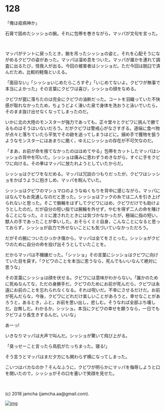 # 128

「俺は疫病神か」  

石膏で固めたシッショの腕。それに包帯を巻きながら，マッパが文句を言った。  

<br>  

マッパがテントに戻ったとき，腕を吊ったシッショの姿と，それを心配そうにながめるクビワの姿があった。マッパは溜め息をついた。マッパが誰かを連れて調査に出るたび，怪我人が出る。今回の被害者はシッショだ。ただ今回は脱臼で済んだため，比較的軽傷といえる。  

「面目ない」「シッショいじめたらころすぞ」「いじめてないよ。クビワが無事で本当によかった」その言葉にクビワは喜び，シッショの顔をなめる。  

クビワが罠に落ちたのは完全にクビワの油断だった。コートを羽織っていた不快感が取れなかったため，ちょうどよく湧いた泉で身体を洗おうと泳いでいたら，そのまま抜け出せなくなってしまったのだ。  

いかに北の大陸のモンスターが強力であっても，正々堂々とクビワに挑んで勝てるものはそうはいないだろう。だがクビワは警戒心がなさすぎる。道端に食べ物が点々と落ちていたら平気でその跡を追ってしまうほどに。搦め手で獲物を狙うようなモンスターにはあまりに脆く，ゆえにシッショの存在が不可欠なのだ。  

「まあ，お前が命を捨てなかったのはほめてやる」包帯をカットしたマッパはシッショの背中を叩いた。シッショは痛みに思わずうめきながら，すぐに手をクビワに向ける。その拳はマッパに放たれようとしていたからだ。  

シッショはクビワをなだめる。マッパは冗談のつもりだったが，クビワはシッショをかばうように抱きしめ，マッパを睨んでいた。  

シッショはクビワのマシュマロのようなぬくもりを背中に感じながら，マッパにはなんでもお見通しなのだと思った。シッショはフックの糸では二人を引き上げられないと思った。そこで腕輪をはずしてクビワにはめ，クビワだけでも助けようとしたのだ。だが自分の短い指では腕輪を外せず，やむを得ず二人の命を賭けることになった。ミミに渡されたときには気づかなかったが，極端に指の短い，獣人の手であったことが幸いした。おそらくミミ自身，こんなことになると思っておらず，シッショが自力で外せないことにも気づいていなかっただろう。  

だがその腕についたひっかき傷から，マッパは全てをさとった。シッショがクビワのために自分の命を投げ出そうとしていたことを。  

だからマッパは不機嫌だった。「シッショ」その言葉にシッショはクビワに向けていた目を戻す。「クビワのことを本当に思うなら，死んでもいいなんて絶対に思うな」  

その言葉にシッショは顔を伏せる。クビワには意味がわからない。「誰かのために死ぬなんてな，ただの身勝手だ。クビワのためにお前が死んだら，クビワは永遠にお前のことを忘れられなくなる。それは呪いだ。不幸にさせるだけだ。お前が死んだらな，今後，クビワにどれだけ楽しいことがあろうと，幸せなことがあろうと，あるとき，ふと，お前を思い出し，悲しむ。そうなれば全部ぶち壊しだ。台無しだ。わかるか，シッショ。本当にクビワの幸せを願うなら，一日でもクビワより長生きするんだ。いいな」  

あーっ!  

いきなりマッパは大声で叫んだ。シッショが驚いて飛び上がる。  

「臭っせーこと言ったら鳥肌がたっちまった。寝る!」  

そう言うとマッパはまだ夕方にも関わらず横になってしまった。  

こいつはバカなのか？そんなふうに，クビワが明らかにマッパを侮辱しようと口を開いたので，シッショがその口を塞いで笑顔を見せた。  

<br>  
<br>  
(c) 2018 jamcha (jamcha.aa@gmail.com).  

[![img](http://i.creativecommons.org/l/by-nc-sa/4.0/88x31.png)](http://creativecommons.org/licenses/by-nc-sa/4.0/deed)